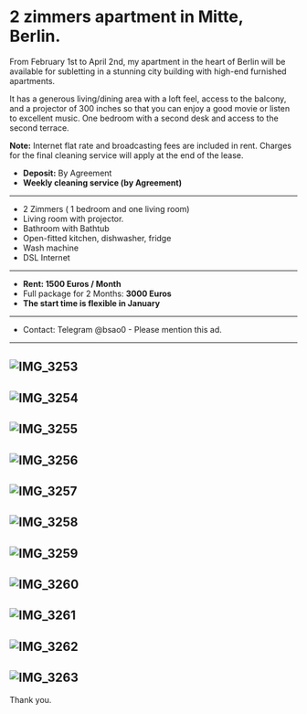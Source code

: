 # 2 zimmers apartment in Mitte, Berlin.

From February 1st to April 2nd, my apartment in the heart of Berlin will be available for subletting in a stunning city building with high-end furnished apartments. 

It has a generous living/dining area with a loft feel, access to the balcony, and a projector of 300 inches so that you can enjoy a good movie or listen to excellent music. One bedroom with a second desk and access to the second terrace.

**Note:** Internet flat rate and broadcasting fees are included in rent. Charges for the final cleaning service will apply at the end of the lease.

* **Deposit:** By Agreement
* **Weekly cleaning service (by Agreement)**

---
* 2 Zimmers ( 1 bedroom and one living room)
* Living room with projector.
* Bathroom with Bathtub
* Open-fitted kitchen, dishwasher, fridge
* Wash machine
* DSL Internet

---
- **Rent: 1500 Euros / Month**
- Full package for 2 Months: **3000 Euros**
- **The start time is flexible in January**

---
- Contact: Telegram @bsao0 - Please mention this ad.

---
![IMG_3253](https://user-images.githubusercontent.com/123325/205910960-0b4a2992-8b96-4fcb-a187-b2829813745f.jpeg)
--
![IMG_3254](https://user-images.githubusercontent.com/123325/205910993-9e6da8a7-4b4a-42b0-abeb-3569660e7b93.jpeg)
--
![IMG_3255](https://user-images.githubusercontent.com/123325/205911010-78f961a3-2623-4c75-97f3-56dbc0e2ba33.jpeg)
--
![IMG_3256](https://user-images.githubusercontent.com/123325/205911019-0f09bf6e-7685-4961-98af-01d8c12ec2a4.jpeg)
--
![IMG_3257](https://user-images.githubusercontent.com/123325/205911025-7d51cec1-8cb4-4a2c-b7e7-3fe60b43db27.jpeg)
--
![IMG_3258](https://user-images.githubusercontent.com/123325/205911030-e130e4e3-8b1e-4158-a6b3-f8d0faaa28e2.jpeg)
--
![IMG_3259](https://user-images.githubusercontent.com/123325/205911038-6fce06d0-01d5-4c18-8558-5bfa9aa7cbd6.jpeg)
--
![IMG_3260](https://user-images.githubusercontent.com/123325/205911046-d0a89a12-38bb-4fd1-9863-236f3928525c.jpeg)
--
![IMG_3261](https://user-images.githubusercontent.com/123325/205911052-a8e7ec97-6eb9-41cf-a60c-9ad8c7780b05.jpeg)
--
![IMG_3262](https://user-images.githubusercontent.com/123325/205911066-4268ceac-1966-42a7-9e33-8c6087ffc1be.jpeg)
--
![IMG_3263](https://user-images.githubusercontent.com/123325/205911072-841296b6-738f-4215-a10a-57415553fd01.jpeg)
---

Thank you.
